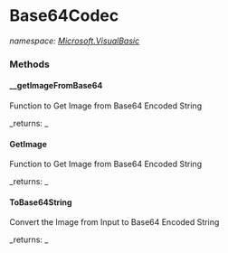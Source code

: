 ﻿
# Base64Codec
_namespace: [Microsoft.VisualBasic](N-Microsoft.VisualBasic.md)_



### Methods

#### __getImageFromBase64
Function to Get Image from Base64 Encoded String

_returns: _
#### GetImage
Function to Get Image from Base64 Encoded String

_returns: _
#### ToBase64String
Convert the Image from Input to Base64 Encoded String

_returns: _



